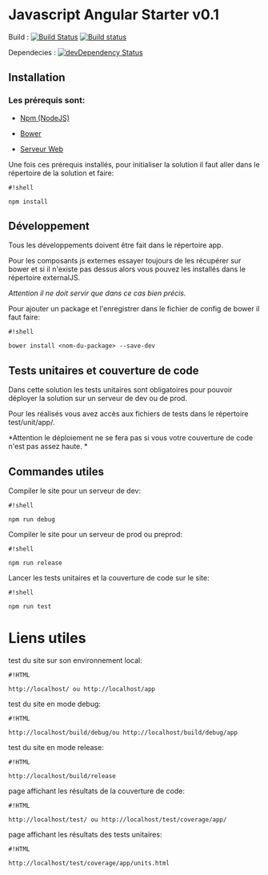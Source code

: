 # Javascript Angular Starter v0.1 #

Build : [![Build Status](https://travis-ci.org/3IE/AngularStarter.svg)](https://travis-ci.org/3IE/AngularStarter) [![Build status](https://ci.appveyor.com/api/projects/status/xyvd3opvueomvtuj?svg=true)](https://ci.appveyor.com/project/BenoitVerdier/angularstarter)

Dependecies : [![devDependency Status](https://david-dm.org/3IE/AngularStarter/dev-status.svg)](https://david-dm.org/3IE/AngularStarter/#info=devDependencies)  

## Installation ##
### Les prérequis sont: ###

* [Npm (NodeJS)](http://nodejs.org)

* [Bower](http://www.bower.io)

* [Serveur Web](http://wiki.3ie.fr/index.php/Server_config_guidelines)

Une fois ces prérequis installés, pour initialiser la solution il faut aller dans le répertoire de la solution et faire:


```
#!shell

npm install
```


## Développement ##

Tous les développements doivent être fait dans le répertoire app.

Pour les composants js externes essayer toujours de les récupérer sur bower et si il n'existe pas dessus alors vous pouvez les installés dans le répertoire externalJS.

*Attention il ne doit servir que dans ce cas bien précis.*

Pour ajouter un package et l'enregistrer dans le fichier de config de bower il faut faire:


```
#!shell

bower install <nom-du-package> --save-dev
```


## Tests unitaires et couverture de code ##

Dans cette solution les tests unitaires sont obligatoires pour pouvoir déployer la solution sur un serveur de dev ou de prod.

Pour les réalisés vous avez accès aux fichiers de tests dans le répertoire test/unit/app/.

*Attention le déploiement ne se fera pas si vous votre couverture de code n'est pas assez haute.
*

## Commandes utiles ##

Compiler le site pour un serveur de dev:


```
#!shell

npm run debug
```

Compiler le site pour un serveur de prod ou preprod:


```
#!shell

npm run release
```

Lancer les tests unitaires et la couverture de code sur le site:


```
#!shell

npm run test
```

# Liens utiles #

test du site sur son environnement local:

```
#!HTML

http://localhost/ ou http://localhost/app
```

test du site en mode debug:

```
#!HTML

http://localhost/build/debug/ou http://localhost/build/debug/app
```

test du site en mode release:

```
#!HTML

http://localhost/build/release
```

page affichant les résultats de la couverture de code:

```
#!HTML

http://localhost/test/ ou http://localhost/test/coverage/app/
```

page affichant les résultats des tests unitaires:

```
#!HTML

http://localhost/test/coverage/app/units.html
```